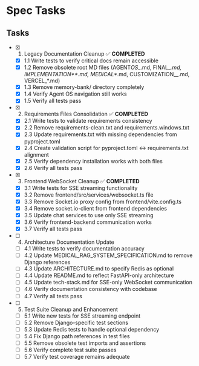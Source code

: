 # Spec Tasks

## Tasks

- [x] 1. Legacy Documentation Cleanup ✅ **COMPLETED**
  - [x] 1.1 Write tests to verify critical docs remain accessible
  - [x] 1.2 Remove obsolete root MD files (AGENT*OS*\_.md, FINAL\__.md, IMPLEMENTATION*\*.md, MEDICAL*_.md, CUSTOMIZATION\_\_.md, VERCEL\_\*.md)
  - [x] 1.3 Remove memory-bank/ directory completely
  - [x] 1.4 Verify Agent OS navigation still works
  - [x] 1.5 Verify all tests pass

- [x] 2. Requirements Files Consolidation ✅ **COMPLETED**
  - [x] 2.1 Write tests to validate requirements consistency
  - [x] 2.2 Remove requirements-clean.txt and requirements.windows.txt
  - [x] 2.3 Update requirements.txt with missing dependencies from pyproject.toml
  - [x] 2.4 Create validation script for pyproject.toml ↔ requirements.txt alignment
  - [x] 2.5 Verify dependency installation works with both files
  - [x] 2.6 Verify all tests pass

- [x] 3. Frontend WebSocket Cleanup ✅ **COMPLETED**
  - [x] 3.1 Write tests for SSE streaming functionality
  - [x] 3.2 Remove frontend/src/services/websocket.ts file
  - [x] 3.3 Remove Socket.io proxy config from frontend/vite.config.ts
  - [x] 3.4 Remove socket.io-client from frontend dependencies
  - [x] 3.5 Update chat services to use only SSE streaming
  - [x] 3.6 Verify frontend-backend communication works
  - [x] 3.7 Verify all tests pass

- [ ] 4. Architecture Documentation Update
  - [ ] 4.1 Write tests to verify documentation accuracy
  - [ ] 4.2 Update MEDICAL_RAG_SYSTEM_SPECIFICATION.md to remove Django references
  - [ ] 4.3 Update ARCHITECTURE.md to specify Redis as optional
  - [ ] 4.4 Update README.md to reflect FastAPI-only architecture
  - [ ] 4.5 Update tech-stack.md for SSE-only WebSocket communication
  - [ ] 4.6 Verify documentation consistency with codebase
  - [ ] 4.7 Verify all tests pass

- [ ] 5. Test Suite Cleanup and Enhancement
  - [ ] 5.1 Write new tests for SSE streaming endpoint
  - [ ] 5.2 Remove Django-specific test sections
  - [ ] 5.3 Update Redis tests to handle optional dependency
  - [ ] 5.4 Fix Django path references in test files
  - [ ] 5.5 Remove obsolete test imports and assertions
  - [ ] 5.6 Verify complete test suite passes
  - [ ] 5.7 Verify test coverage remains adequate
